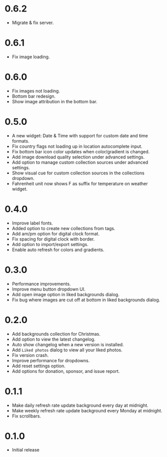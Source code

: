 # 0.6.2

- Migrate & fix server.

# 0.6.1

- Fix image loading.

# 0.6.0

- Fix images not loading.
- Bottom bar redesign.
- Show image attribution in the bottom bar.

# 0.5.0

- A new widget: Date & Time with support for custom date and time formats.
- Fix country flags not loading up in location autocomplete input.
- Fix bottom bar icon color updates when color/gradient is changed.
- Add image download quality selection under advanced settings.
- Add option to manage custom collection sources under advanced settings.
- Show visual cue for custom collection sources in the collections dropdown.
- Fahrenheit unit now shows F as suffix for temperature on weather widget.

# 0.4.0

- Improve label fonts.
- Added option to create new collections from tags.
- Add am/pm option for digital clock format.
- Fix spacing for digital clock with border.
- Add option to import/export settings.
- Enable auto refresh for colors and gradients.

# 0.3.0

- Performance improvements.
- Improve menu button dropdown UI.
- Add open image option in liked backgrounds dialog.
- Fix bug where images are cut off at bottom in liked backgrounds dialog.

# 0.2.0

- Add backgrounds collection for Christmas.
- Add option to view the latest changelog.
- Auto show changelog when a new version is installed.
- Add `Liked photos` dialog to view all your liked photos.
- Fix version crash.
- Improve performance for dropdowns.
- Add reset settings option.
- Add options for donation, sponsor, and issue report.

# 0.1.1

- Make daily refresh rate update background every day at midnight.
- Make weekly refresh rate update background every Monday at midnight.
- Fix scrollbars.

# 0.1.0

- Initial release